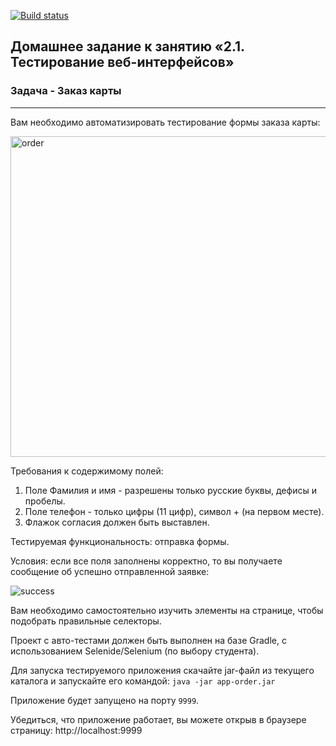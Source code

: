 [![Build status](https://ci.appveyor.com/api/projects/status/a9s5ohr1f0n6aff5?svg=true)](https://ci.appveyor.com/project/Ekaterina5885/dz-2-1-selenide)

## Домашнее задание к занятию «2.1. Тестирование веб-интерфейсов»

### Задача - Заказ карты

---

Вам необходимо автоматизировать тестирование формы заказа карты:

<img width="513" alt="order" src="https://user-images.githubusercontent.com/82658524/175577822-f30da4f8-e541-4d38-a33a-b7d3343af05b.png">

Требования к содержимому полей:

1. Поле Фамилия и имя - разрешены только русские буквы, дефисы и пробелы.
2. Поле телефон - только цифры (11 цифр), символ + (на первом месте).
3. Флажок согласия должен быть выставлен.

Тестируемая функциональность: отправка формы.

Условия: если все поля заполнены корректно, то вы получаете сообщение об успешно отправленной заявке:

![success](https://user-images.githubusercontent.com/82658524/175579335-f23bfcbf-5d60-4aa9-91fe-89a3b8c366e3.jpg)

Вам необходимо самостоятельно изучить элементы на странице, чтобы подобрать правильные селекторы.

Проект с авто-тестами должен быть выполнен на базе Gradle, с использованием Selenide/Selenium (по выбору студента).

Для запуска тестируемого приложения скачайте jar-файл из текущего каталога и запускайте его командой: ```java -jar app-order.jar```

Приложение будет запущено на порту ```9999```.

Убедиться, что приложение работает, вы можете открыв в браузере страницу: http://localhost:9999
